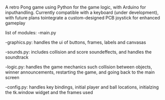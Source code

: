 A retro Pong game using Python for the game logic, with Arduino for inputhandling. Currently compatible with a keyboard (under development), with future plans tointegrate a custom-designed PCB joystick for enhanced gameplay

list of modules:
-main.py

-graphics.py: handles the ui of buttons, frames, labels and canvasas

-sounds.py: includes collision and score soundeffects, and handles the soundtrack

-logic.py: handles the game mechanics such collision between objects, winner announcements, restarting the game, and going back to the main screen

-config.py: handles key bindings, initial player and ball locations, initialzing the tk.window widget and the frames used 
